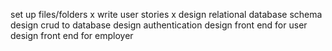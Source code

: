 set up files/folders x
write user stories x
design relational database schema
design crud to database
design authentication
design front end for user
design front end for employer
